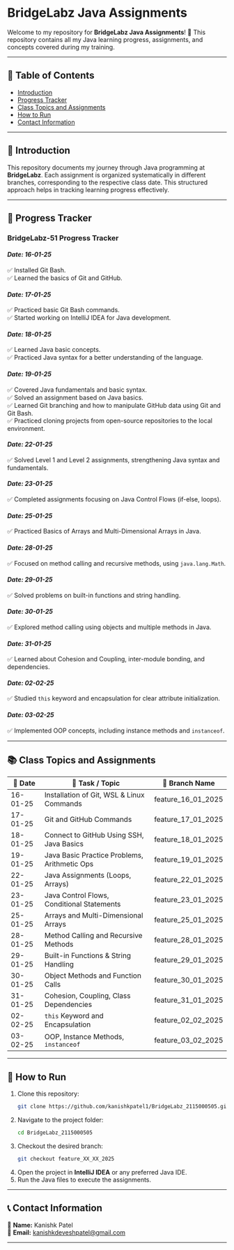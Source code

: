 # BridgeLabz Java Assignments

Welcome to my repository for **BridgeLabz Java Assignments**! 🚀 This repository contains all my Java learning progress, assignments, and concepts covered during my training.

---

## 📌 Table of Contents  
- [Introduction](#introduction)  
- [Progress Tracker](#progress-tracker)  
- [Class Topics and Assignments](#class-topics-and-assignments)  
- [How to Run](#how-to-run)  
- [Contact Information](#contact-information)  

---

## 📖 Introduction  
This repository documents my journey through Java programming at **BridgeLabz**. Each assignment is organized systematically in different branches, corresponding to the respective class date. This structured approach helps in tracking learning progress effectively.

---

## 📅 Progress Tracker  
### **BridgeLabz-51 Progress Tracker**
#### *Date: 16-01-25*  
✅ Installed Git Bash.  
✅ Learned the basics of Git and GitHub.  

#### *Date: 17-01-25*  
✅ Practiced basic Git Bash commands.  
✅ Started working on IntelliJ IDEA for Java development.  

#### *Date: 18-01-25*  
✅ Learned Java basic concepts.  
✅ Practiced Java syntax for a better understanding of the language.  

#### *Date: 19-01-25*  
✅ Covered Java fundamentals and basic syntax.  
✅ Solved an assignment based on Java basics.  
✅ Learned Git branching and how to manipulate GitHub data using Git and Git Bash.  
✅ Practiced cloning projects from open-source repositories to the local environment.  

#### *Date: 22-01-25*  
✅ Solved Level 1 and Level 2 assignments, strengthening Java syntax and fundamentals.  

#### *Date: 23-01-25*  
✅ Completed assignments focusing on Java Control Flows (if-else, loops).  

#### *Date: 25-01-25*  
✅ Practiced Basics of Arrays and Multi-Dimensional Arrays in Java.  

#### *Date: 28-01-25*  
✅ Focused on method calling and recursive methods, using `java.lang.Math`.  

#### *Date: 29-01-25*  
✅ Solved problems on built-in functions and string handling.  

#### *Date: 30-01-25*  
✅ Explored method calling using objects and multiple methods in Java.  

#### *Date: 31-01-25*  
✅ Learned about Cohesion and Coupling, inter-module bonding, and dependencies.  

#### *Date: 02-02-25*  
✅ Studied `this` keyword and encapsulation for clear attribute initialization.  

#### *Date: 03-02-25*  
✅ Implemented OOP concepts, including instance methods and `instanceof`.  

---

## 📚 Class Topics and Assignments  

| 📅 Date          | 📝 Task / Topic                                    | 🌿 Branch Name          |  
|-----------------|--------------------------------------------------|------------------------|  
| 16-01-25 | Installation of Git, WSL & Linux Commands          | feature_16_01_2025  |  
| 17-01-25 | Git and GitHub Commands                           | feature_17_01_2025  |   
| 18-01-25 | Connect to GitHub Using SSH, Java Basics         | feature_18_01_2025  |  
| 19-01-25 | Java Basic Practice Problems, Arithmetic Ops    | feature_19_01_2025  |  
| 22-01-25 | Java Assignments (Loops, Arrays)                 | feature_22_01_2025  |  
| 23-01-25 | Java Control Flows, Conditional Statements       | feature_23_01_2025  |  
| 25-01-25 | Arrays and Multi-Dimensional Arrays              | feature_25_01_2025  |  
| 28-01-25 | Method Calling and Recursive Methods             | feature_28_01_2025  |  
| 29-01-25 | Built-in Functions & String Handling            | feature_29_01_2025  |  
| 30-01-25 | Object Methods and Function Calls               | feature_30_01_2025  |  
| 31-01-25 | Cohesion, Coupling, Class Dependencies          | feature_31_01_2025  |  
| 02-02-25 | `this` Keyword and Encapsulation                | feature_02_02_2025  |  
| 03-02-25 | OOP, Instance Methods, `instanceof`             | feature_03_02_2025  |  

---

## 🚀 How to Run  

1. Clone this repository:  
   ```bash
   git clone https://github.com/kanishkpatel1/BridgeLabz_2115000505.git
   ```  
2. Navigate to the project folder:  
   ```bash
   cd BridgeLabz_2115000505
   ```  
3. Checkout the desired branch:  
   ```bash
   git checkout feature_XX_XX_2025
   ```  
4. Open the project in **IntelliJ IDEA** or any preferred Java IDE.
5. Run the Java files to execute the assignments.

---

## 📞 Contact Information  
📌 **Name:** Kanishk Patel  
📧 **Email:** [kanishkdeveshpatel@gmail.com](mailto:kanishkdeveshpatel@gmail.com)  

---

